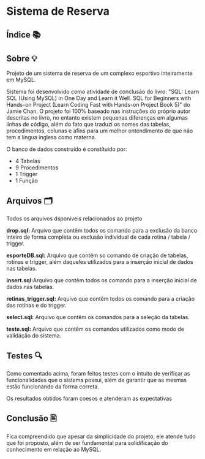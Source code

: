 <h1>Sistema de Reserva </h1>

<h2>Índice 📚</h2>

<h2>Sobre 💡</h2>
<p>Projeto de um sistema de reserva de um complexo esportivo inteiramente em MySQL.</p>
<p>
    Sistema foi desenvolvido como atividade de conclusão do livro: "SQL: Learn SQL (Using MySQL) 
    in One Day and Learn it Well. SQL for Beginners with Hands-on Project (Learn Coding Fast 
    with Hands-on Project Book 5)" do Jamie Chan. O projeto foi 100% baseado nas instruções 
    do próprio autor descritas no livro, no entanto existem pequenas diferenças em algumas
    linhas de código, além do fato que traduzi os nomes das tabelas, procedimentos, colunas e 
    afins para um melhor entendimento de que não tem a língua inglesa como materna.
</p>
<p> 
    O banco de dados construído é constítuido por:
</p>

<ul>
    <li>4 Tabelas</li>
    <li>9 Procedimentos</li>
    <li>1 Trigger</li>
    <li>1 Função</li>
</ul>


<h2>Arquivos 🗂️</h2>
<p>Todos os arquivos dsponiveis relacionados ao projeto</p>
<p><b>drop.sql:</b> Arquivo que contêm todos os comando para a exclusão da banco inteiro de forma 
    completa ou exclusão individual de cada rotina / tabela / trigger.</p>
<p><b>esporteDB.sql:</b> Arquivo que contêm so comando de criação de tabelas, rotinas e trigger,
    além daqueles utilizados para a inserção inicial de dados nas tabelas.
</p>
<p><b>insert.sql:</b>Arquivo que contêm todos os comando para a inserção inicial de dados nas tabelas.</p>
<p><b>rotinas_trigger.sql:</b> Arquivo que contêm todos os comando para a criação das rotinas e do trigger.</p>
<p><b>select.sql:</b> Arquivo que contêm os comandos para a seleção da tabelas.</p>
<p><b>teste.sql:</b> Arquivo que contêm os comandos utilizados como modo de validação do sistema.</p>

<h2>Testes 🔍</h2>
<p>Como comentado acima, foram feitos testes com o intuito de verificar as funcionalidades que o sistema 
    possui, além de garantir que as mesmas estão funcionando da forma correta.  
</p>
<p>Os resultados obtidos foram coesos e atenderam as expectativas</p>

<h2>Conclusão 🖹</h2>
<p>Fica compreendido que apesar da simplicidade do projeto, ele atende tudo que foi proposto, além de 
    ser fundamental para solidificação do conhecimento em relação ao MySQL.
</P>
